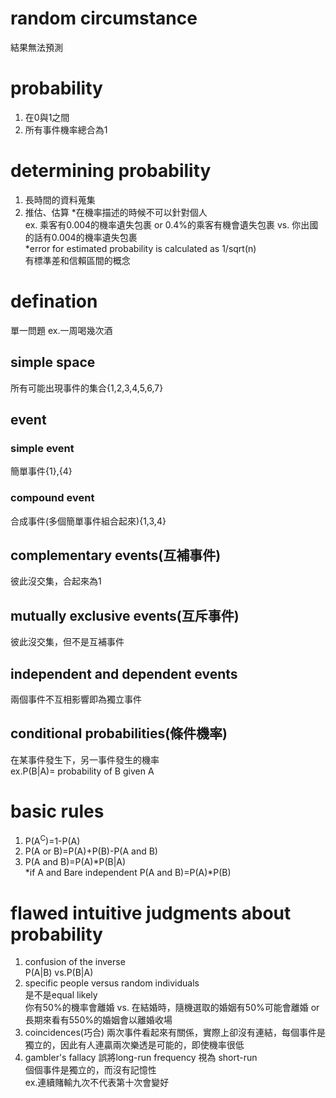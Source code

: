 # random circumstance
結果無法預測

# probability
1. 在0與1之間
2. 所有事件機率總合為1

# determining probability
1. 長時間的資料蒐集
2. 推估、估算
*在機率描述的時候不可以針對個人<br/>
ex. 乘客有0.004的機率遺失包裹 or 0.4%的乘客有機會遺失包裹  vs. 你出國的話有0.004的機率遺失包裹<br/>
*error for estimated probability is calculated as 1/sqrt(n) <br/>
有標準差和信賴區間的概念

# defination
單一問題 ex.一周喝幾次酒
## simple space
所有可能出現事件的集合{1,2,3,4,5,6,7}
## event
### simple event
簡單事件{1},{4}
### compound event
合成事件(多個簡單事件組合起來){1,3,4}
## complementary events(互補事件)
彼此沒交集，合起來為1
## mutually exclusive events(互斥事件)
彼此沒交集，但不是互補事件
## independent and dependent events
兩個事件不互相影響即為獨立事件
## conditional probabilities(條件機率)
在某事件發生下，另一事件發生的機率  <br/>
ex.P(B|A)=  probability of B given A

# basic rules
1. P(A<sup>C</sup>)=1-P(A)<br/>
2. P(A or B)=P(A)+P(B)-P(A and B)<br />
3. P(A and B)=P(A)*P(B|A)<br/>
*if A and Bare independent P(A and B)=P(A)*P(B)

# flawed intuitive judgments about probability
1. confusion of the inverse<br/>
P(A|B) vs.P(B|A)
2. specific people versus random individuals<br/>是不是equal likely<br/>
你有50%的機率會離婚 vs. 在結婚時，隨機選取的婚姻有50%可能會離婚 or 長期來看有550%的婚姻會以離婚收場<br/>
3. coincidences(巧合)
兩次事件看起來有關係，實際上卻沒有連結，每個事件是獨立的，因此有人連贏兩次樂透是可能的，即使機率很低
4. gambler's fallacy
誤將long-run frequency 視為 short-run<br/>
個個事件是獨立的，而沒有記憶性<br/>
ex.連續賭輸九次不代表第十次會變好
